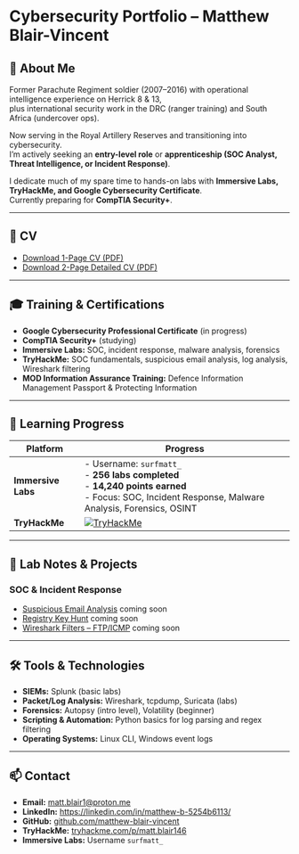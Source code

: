 # Cybersecurity Portfolio – Matthew Blair-Vincent

## 👋 About Me
Former Parachute Regiment soldier (2007–2016) with operational intelligence experience on Herrick 8 & 13,  
plus international security work in the DRC (ranger training) and South Africa (undercover ops).  

Now serving in the Royal Artillery Reserves and transitioning into cybersecurity.  
I’m actively seeking an **entry-level role** or **apprenticeship (SOC Analyst, Threat Intelligence, or Incident Response)**.  

I dedicate much of my spare time to hands-on labs with **Immersive Labs, TryHackMe, and Google Cybersecurity Certificate**.  
Currently preparing for **CompTIA Security+**.  

---

## 📄 CV
- [Download 1-Page CV (PDF)](./MatthewBlairVincent_Cyber_CV_1Page.pdf)  
- [Download 2-Page Detailed CV (PDF)](./MatthewBlairVincent_Cyber_CV_2Page.pdf)  

---

## 🎓 Training & Certifications
- **Google Cybersecurity Professional Certificate** (in progress)  
- **CompTIA Security+** (studying)  
- **Immersive Labs:** SOC, incident response, malware analysis, forensics  
- **TryHackMe:** SOC fundamentals, suspicious email analysis, log analysis, Wireshark filtering  
- **MOD Information Assurance Training:** Defence Information Management Passport & Protecting Information  

---

## 🎯 Learning Progress

| Platform          | Progress |
|-------------------|----------|
| **Immersive Labs** | - Username: `surfmatt_`  <br> - **256 labs completed**  <br> - **14,240 points earned**  <br> - Focus: SOC, Incident Response, Malware Analysis, Forensics, OSINT |
| **TryHackMe**      | [![TryHackMe](https://img.shields.io/badge/TryHackMe-matt.blair146-informational?logo=tryhackme)](https://tryhackme.com/p/matt.blair146) |

---

## 📝 Lab Notes & Projects
### SOC & Incident Response
- [Suspicious Email Analysis](./lab-notes/suspicious-email.md)  coming soon
- [Registry Key Hunt](./lab-notes/registry-hunt.md)  coming soon
- [Wireshark Filters – FTP/ICMP](./lab-notes/wireshark.md)  coming soon

---

## 🛠️ Tools & Technologies
- **SIEMs:** Splunk (basic labs)  
- **Packet/Log Analysis:** Wireshark, tcpdump, Suricata (labs)  
- **Forensics:** Autopsy (intro level), Volatility (beginner)  
- **Scripting & Automation:** Python basics for log parsing and regex filtering  
- **Operating Systems:** Linux CLI, Windows event logs  

---

## 📫 Contact
- **Email:** matt.blair1@proton.me  
- **LinkedIn:** https://linkedin.com/in/matthew-b-5254b6113/  
- **GitHub:** [github.com/matthew-blair-vincent](https://github.com/matthew-blair-vincent)  
- **TryHackMe:** [tryhackme.com/p/matt.blair146](https://tryhackme.com/p/matt.blair146)  
- **Immersive Labs:** Username `surfmatt_`
